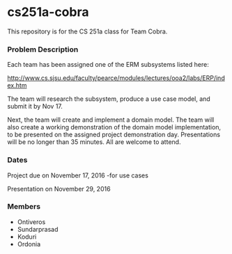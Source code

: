 # cs251a-cobra
This repository is for the CS 251a class for Team Cobra.

### Problem Description
Each team has been assigned one of the ERM subsystems listed here:

http://www.cs.sjsu.edu/faculty/pearce/modules/lectures/ooa2/labs/ERP/index.htm

The team will research the subsystem, produce a use case model, and submit it by Nov 17.

Next, the team will create and implement a domain model. The team will also create a working demonstration of the domain model implementation, to be presented on the assigned project demonstration day. Presentations will be no longer than 35 minutes. All are welcome to attend. 


### Dates

Project due on November 17, 2016 -for use cases

Presentation on November 29, 2016


### Members

* Ontiveros
* Sundarprasad
* Koduri
* Ordonia

